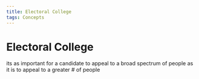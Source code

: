 ```yaml
---
title: Electoral College
tags: Concepts
---
```


# Electoral College
its as important for a candidate to appeal to a broad spectrum of people as it is to appeal to a greater # of people